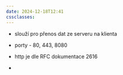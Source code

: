 ```yaml
---
date: 2024-12-18T12:41
cssclasses:
---
```


- slouží pro přenos dat ze serveru na klienta
- porty - 80, 443, 8080

- http je dle RFC dokumentace 2616
- 

